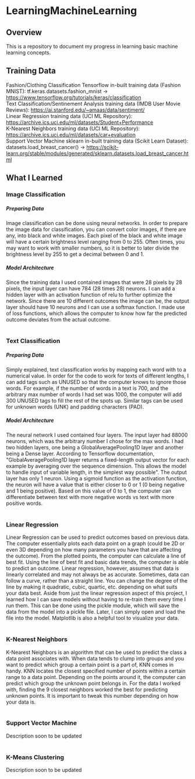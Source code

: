 # LearningMachineLearning

## Overview
This is a repository to document my progress in learning basic machine learning concepts.

## Training Data
Fashion/Clothing Classification Tensorflow in-built training data (Fashion MNIST): tf.keras.datasets.fashion_mnist → https://www.tensorflow.org/tutorials/keras/classification
</br>
Text Classification/Sentinement Analysis training data (IMDB User Movie Reviews): https://ai.stanford.edu/~amaas/data/sentiment/
</br>
Linear Regression training data (UCI ML Repository): https://archive.ics.uci.edu/ml/datasets/Student+Performance
</br>
K-Nearest Neighbors training data (UCI ML Repository): https://archive.ics.uci.edu/ml/datasets/car+evaluation
</br>
Support Vector Machine sklearn in-built training data (Scikit Learn Dataset): datasets.load_breast_cancer() → https://scikit-learn.org/stable/modules/generated/sklearn.datasets.load_breast_cancer.html

## What I Learned
### Image Classification
##### Preparing Data
Image classification can be done using neural networks. In order to prepare the image data for classification, you can convert color images, if there are any, into black and white images. Each pixel of the black and white image will have a certain brightness level ranging from 0 to 255. Often times, you may want to work with smaller numbers, so it is better to later divide the brightness level by 255 to get a decimal between 0 and 1.
##### Model Architecture
Since the training data I used contained images that were 28 pixels by 28 pixels, the input layer can have 784 (28 times 28) neurons. I can add a hidden layer with an activation function of relu to further optimize the network. Since there are 10 different outcomes the image can be, the output layer should have 10 neurons and I can use a softmax function. I made use of loss functions, which allows the computer to know how far the predicted outcome deviates from the actual outcome.
</br></br>
### Text Classification
##### Preparing Data
Simply explained, text classification works by mapping each word with to a numerical value. In order for the code to work for texts of different lengths, I can add tags such as UNUSED so that the computer knows to ignore those words. For example, if the number of words in a text is 700, and the arbitrary max number of words I had set was 1000, the computer will add 300 UNUSED tags to fill the rest of the spots up. Similar tags can be used for unknown words (UNK) and padding characters (PAD).
##### Model Architecture
The neural network I used contained four layers. The input layer had 88000 neurons, which was the arbitrary number I chose for the max words. I had two hidden layers, one being a GlobalAveragePooling1D layer and another being a Dense layer. According to Tensorflow documentation, "GlobalAveragePooling1D layer returns a fixed-length output vector for each example by averaging over the sequence dimension. This allows the model to handle input of variable length, in the simplest way possible". The output layer has only 1 neuron. Using a sigmoid function as the activation function, the neuron will have a value that is either closer to 0 or 1 (0 being negative and 1 being positive). Based on this value of 0 to 1, the computer can differentiate between text with more negative words vs text with more positive words.
</br></br>
### Linear Regression
Linear Regression can be used to predict outcomes based on previous data. The computer essentially plots each data point on a graph (could be 2D or even 3D depending on how many parameters you have that are affecting the outcome). From the plotted points, the computer can calculate a line of best fit. Using the line of best fit and basic data trends, the computer is able to predict an outcome. Linear regression, however, assumes that data is linearly correlated and may not always be as accurate. Sometimes, data can follow a curve, rather than a straight line. You can change the degree of the line by making it quadratic, cubic, quartic, etc. depending on what suits your data best. Aside from just the linear regression aspect of this project, I learned how I can save models without having to re-train them every time I run them. This can be done using the pickle module, which will save the data from the model into a pickle file. Later, I can simply open and load the file into the model. Matplotlib is also a helpful tool to visualize your data.
</br></br>
### K-Nearest Neighbors
K-Nearest Neighbors is an algorithm that can be used to predict the class a data point associates with. When data tends to clump into groups and you want to predict which group a certain point is a part of, KNN comes in handy. KNN locates the closest specified number of points within a certain range to a data point. Depending on the points around it, the computer can predict which group the unknown point belongs in. For the data I worked with, finding the 9 closest neighbors worked the best for predicting unknown points. It is important to tweak this number depending on how your data is.
</br></br>
### Support Vector Machine
Description soon to be updated
</br></br>
### K-Means Clustering
Description soon to be updated
